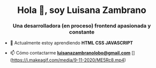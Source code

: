 <h1 align="center">Hola 👋, soy Luisana Zambrano</h1>
<h3 align="center">Una desarrolladora (en proceso) frontend apasionada y constante</h3>

- 🌱 Actualmente estoy aprendiendo **HTML CSS JAVASCRIPT**

- 📫 Cómo contactarme **luisanazambranolobo@gmail.com**
[] (https://i.makeagif.com/media/9-11-2020/ME5Rc8.mp4)
